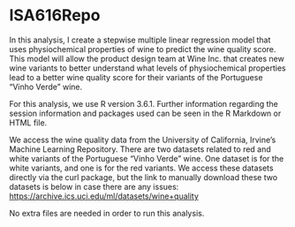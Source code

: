 # ISA616Repo

In this analysis, I create a stepwise multiple linear regression model that uses physiochemical properties of wine to predict the wine quality score. 
This model will allow the product design team at Wine Inc. that creates new wine variants to better understand what levels of physiochemical properties 
lead to a better wine quality score for their variants of the Portuguese “Vinho Verde” wine.

For this analysis, we use R version 3.6.1. Further information regarding the session information and packages used can be seen in the R Markdown or HTML file. 

We access the wine quality data from the University of California, Irvine’s Machine Learning Repository. 
There are two datasets related to red and white variants of the Portuguese “Vinho Verde” wine. 
One dataset is for the white variants, and one is for the red variants. 
We access these datasets directly via the curl package, but the link to manually download these two datasets is below in case there are any issues:
https://archive.ics.uci.edu/ml/datasets/wine+quality

No extra files are needed in order to run this analysis.
